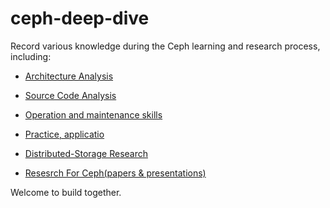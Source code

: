 # ceph-deep-dive

Record various knowledge during the Ceph learning and research process, including:

* [Architecture Analysis](https://github.com/wuhongsong/ceph-deep-dive/tree/main/Architecture-Analysis)
  
* [Source Code Analysis](https://github.com/wuhongsong/ceph-deep-dive/tree/main/Code-Analysis)
  
* [Operation and maintenance skills](https://github.com/wuhongsong/ceph-deep-dive/tree/main/Operation-Skills)
  
* [Practice, applicatio](https://github.com/wuhongsong/ceph-deep-dive/tree/main/Application-Practice)

* [Distributed-Storage Research](https://github.com/wuhongsong/ceph-deep-dive/tree/main/Distributed-Storage)

* [Resesrch For Ceph(papers & presentations)](https://github.com/wuhongsong/ceph-deep-dive/issues/7)


Welcome to build together.


